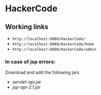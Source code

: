 # HackerCode

## Working links
* `http://localhost:8080/HackerCode/`
* `http://localhost:8080/HackerCode/home`
* `http://localhost:8080/HackerCode/admin`

### In case of jsp errors:
Download and add the following jars
* _servlet-api.jar_
* _jsp-api-2.1.jar_

